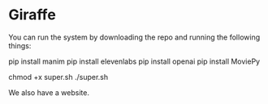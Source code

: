 # Giraffe

You can run the system by downloading the repo and running the following things:

pip install manim
pip install elevenlabs
pip install openai
pip install MoviePy

chmod +x super.sh
./super.sh

We also have a website. 

